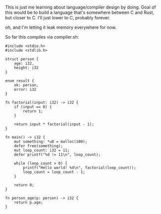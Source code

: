 This is just me learning about language/compiler design by doing. Goal of this would be to build a language that's somewhere between C and Rust, but closer to C. I'll just lower to C, probably forever.

oh, and I'm letting it leak memory everywhere for now.

So far this compiles via compiler.sh:
```
#include <stdio.h>
#include <stdlib.h>

struct person {
    age: i32,
    height: i32
}

enum result {
    ok: person,
    error: i32
}

fn factorial(input: i32) -> i32 {
    if (input == 0) {
        return 1;
    }
    
    return input * factorial(input - 1);
}

fn main() -> i32 {
    mut something: *u8 = malloc(100);
    defer free(something);
    mut loop_count: i32 = 11;
    defer printf("%d != 11\n", loop_count);

    while (loop_count > 0) {
        printf("Hello world! %d\n", factorial(loop_count));
        loop_count = loop_count - 1;
    }

    return 0;
}

fn person_age(p: person) -> i32 {
    return p.age;
}
```

